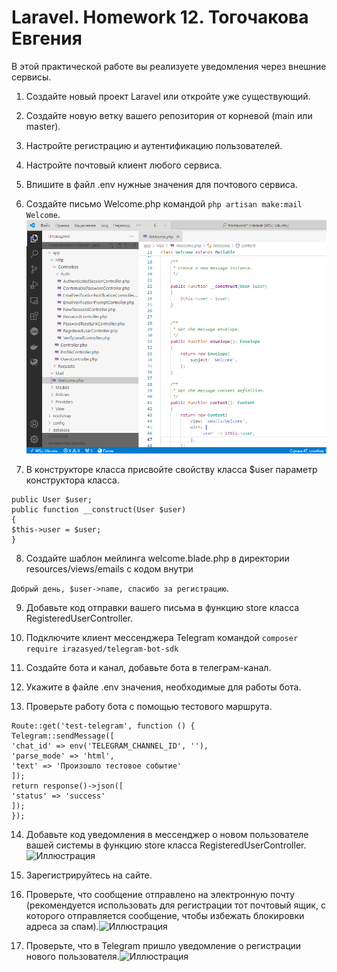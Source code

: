 # Laravel. Homework 12. Тогочакова Евгения

В этой практической работе вы реализуете уведомления через внешние сервисы.

1. Создайте новый проект Laravel или откройте уже существующий.

2. Создайте новую ветку вашего репозитория от корневой (main или master).

3. Настройте регистрацию и аутентификацию пользователей.

4. Настройте почтовый клиент любого сервиса.

5. Впишите в файл .env нужные значения для почтового сервиса.

6. Создайте письмо Welcome.php командой ```php artisan make:mail Welcome```.![Иллюстрация](screenshots/screenshot0.png)

7. В конструкторе класса присвойте свойству класса $user параметр конструктора класса.

```
public User $user;
public function __construct(User $user)
{
$this->user = $user;
}
```

8. Создайте шаблон мейлинга welcome.blade.php в директории resources/views/emails с кодом внутри

```Добрый день, $user->name, спасибо за регистрацию```.

9. Добавьте код отправки вашего письма в функцию store класса RegisteredUserController.

10. Подключите клиент мессенджера Telegram командой ```composer require irazasyed/telegram-bot-sdk```

11. Создайте бота и канал, добавьте бота в телеграм-канал.

12. Укажите в файле .env значения, необходимые для работы бота.

13. Проверьте работу бота с помощью тестового маршрута.

```
Route::get('test-telegram', function () {
Telegram::sendMessage([
'chat_id' => env('TELEGRAM_CHANNEL_ID', ''),
'parse_mode' => 'html',
'text' => 'Произошло тестовое событие'
]);
return response()->json([
'status' => 'success'
]);
});
```

14. Добавьте код уведомления в мессенджер о новом пользователе вашей системы в функцию store класса RegisteredUserController.![Иллюстрация](screenshots/screenshot1.png)

15. Зарегистрируйтесь на сайте.

16. Проверьте, что сообщение отправлено на электронную почту (рекомендуется использовать для регистрации тот почтовый ящик, с которого отправляется сообщение, чтобы избежать блокировки адреса за спам).![Иллюстрация](screenshots/screenshot2.png)

17. Проверьте, что в Telegram пришло уведомление о регистрации нового пользователя.![Иллюстрация](screenshots/screenshot3.png)
